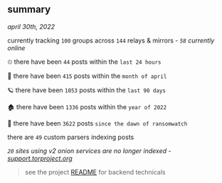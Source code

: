 
## summary
_april 30th, 2022_

currently tracking `100` groups across `144` relays & mirrors - _`58` currently online_

⏲ there have been `44` posts within the `last 24 hours`

🦈 there have been `415` posts within the `month of april`

🪐 there have been `1053` posts within the `last 90 days`

🏚 there have been `1336` posts within the `year of 2022`

🦕 there have been `3622` posts `since the dawn of ransomwatch`

there are `49` custom parsers indexing posts

_`20` sites using v2 onion services are no longer indexed - [support.torproject.org](https://support.torproject.org/onionservices/v2-deprecation/)_

> see the project [README](https://github.com/thetanz/ransomwatch#ransomwatch--) for backend technicals
